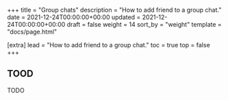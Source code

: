 +++
title = "Group chats"
description = "How to add friend to a group chat."
date = 2021-12-24T00:00:00+00:00
updated = 2021-12-24T00:00:00+00:00
draft = false
weight = 14
sort_by = "weight"
template = "docs/page.html"

[extra]
lead = "How to add friend to a group chat."
toc = true
top = false
+++

## TOOD

TODO

